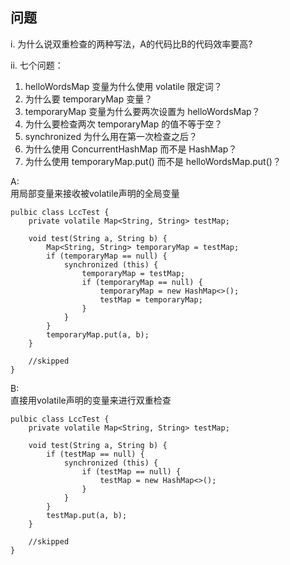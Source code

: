 ## 问题
i. 为什么说双重检查的两种写法，A的代码比B的代码效率要高?  

ii. 七个问题：  
   1. helloWordsMap 变量为什么使用 volatile 限定词？
   2. 为什么要 temporaryMap 变量？
   3. temporaryMap 变量为什么要两次设置为 helloWordsMap？
   4. 为什么要检查两次 temporaryMap 的值不等于空？
   5. synchronized 为什么用在第一次检查之后？
   6. 为什么使用 ConcurrentHashMap 而不是 HashMap？
   7. 为什么使用 temporaryMap.put() 而不是 helloWordsMap.put()？  

A:  
用局部变量来接收被volatile声明的全局变量
```
pulbic class LccTest {
    private volatile Map<String, String> testMap;
    
    void test(String a, String b) {
        Map<String, String> temporaryMap = testMap;
        if (temporaryMap == null) {
            synchronized (this) {
                temporaryMap = testMap;
                if (temporaryMap == null) {
                    temporaryMap = new HashMap<>();
                    testMap = temporaryMap;
                }
            }
        }
        temporaryMap.put(a, b);
    }
    
    //skipped
}
```

B:  
直接用volatile声明的变量来进行双重检查
```
pulbic class LccTest {
    private volatile Map<String, String> testMap;
    
    void test(String a, String b) {
        if (testMap == null) {
            synchronized (this) {
                if (testMap == null) {
                    testMap = new HashMap<>();
                }
            }
        }
        testMap.put(a, b);
    }
    
    //skipped
}
```
